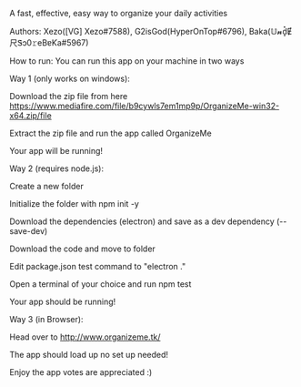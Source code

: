 A fast, effective, easy way to organize your daily activities

Authors: Xezo([VG] Xezo#7588), G2isGod(HyperOnTop#6796), Baka(𝕌𝓷d͓̽Ɇ尺Ꮥɔ0𝚛eBɐƘa#5967)

How to run:
You can run this app on your machine in two ways

Way 1 (only works on windows):

Download the zip file from here https://www.mediafire.com/file/b9cywls7em1mp9p/OrganizeMe-win32-x64.zip/file

Extract the zip file and run the app called OrganizeMe

Your app will be running!


Way 2 (requires node.js):

Create a new folder

Initialize the folder with npm init -y

Download the dependencies (electron) and save as a dev dependency (--save-dev)

Download the code and move to folder

Edit package.json test command to "electron ."

Open a terminal of your choice and run npm test

Your app should be running!


Way 3 (in Browser):

Head over to http://www.organizeme.tk/

The app should load up no set up needed!

Enjoy the app votes are appreciated :)
